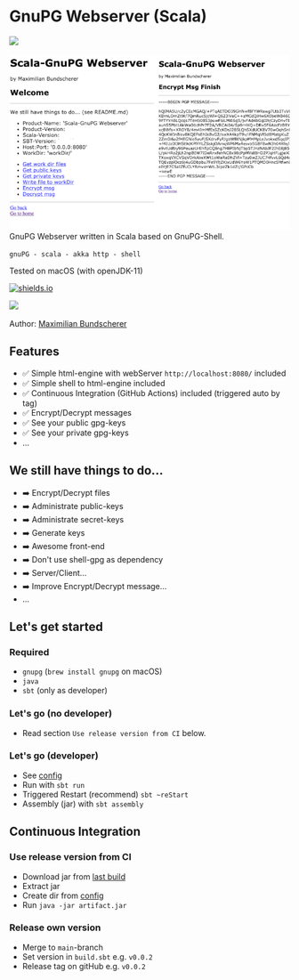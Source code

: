 # GnuPG Webserver (Scala)

[![](https://upload.wikimedia.org/wikipedia/de/thumb/6/6b/GnuPG.svg/1920px-GnuPG.svg.png)]()

![](./doc/screenshot.png)
GnuPG Webserver written in Scala based on GnuPG-Shell.

``gnuPG - scala - akka http - shell``

Tested on macOS (with openJDK-11)

[![shields.io](http://img.shields.io/badge/license-Apache2-blue.svg)](http://www.apache.org/licenses/LICENSE-2.0.txt)

[![](https://github.com/maxbundscherer/scala-webserver-GnuPG/workflows/Release%20Workflow/badge.svg)](/actions)

Author: [Maximilian Bundscherer](https://bundscherer-online.de)

## Features

- ✅ Simple html-engine with webServer ``http://localhost:8080/`` included
- ✅ Simple shell to html-engine included
- ✅ Continuous Integration (GitHub Actions) included (triggered auto by tag)
- ✅ Encrypt/Decrypt messages
- ✅ See your public gpg-keys
- ✅ See your private gpg-keys
- ...

## We still have things to do...

- ➡️ Encrypt/Decrypt files
- ➡️ Administrate public-keys
- ➡️ Administrate secret-keys
- ➡️ Generate keys
- ➡️ Awesome front-end
- ➡️ Don't use shell-gpg as dependency
- ➡️ Server/Client...
- ➡️ Improve Encrypt/Decrypt message...
- ...

## Let's get started

### Required

- ``gnupg`` (``brew install gnupg`` on macOS)
- ``java``
- ``sbt`` (only as developer)

### Let's go (no developer)

- Read section ``Use release version from CI`` below.

### Let's go (developer)

- See [config](./src/main/scala/de/maxbundscherer/gnupg/utils/Configuration.scala)
- Run with ``sbt run``
- Triggered Restart (recommend) ``sbt ~reStart``
- Assembly (jar) with ``sbt assembly``

## Continuous Integration

### Use release version from CI

- Download jar from [last build](https://github.com/maxbundscherer/scala-webserver-GnuPG/actions?query=workflow%3A%22Release+Workflow%22)
- Extract jar
- Create dir from [config](./src/main/scala/de/maxbundscherer/gnupg/utils/Configuration.scala)
- Run ``java -jar artifact.jar``

### Release own version

- Merge to ``main``-branch
- Set version in ``build.sbt`` e.g. ``v0.0.2``
- Release tag on gitHub e.g. ``v0.0.2``